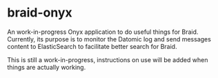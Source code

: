# braid-onyx

An work-in-progress Onyx application to do useful things for Braid.
Currently, its purpose is to monitor the Datomic log and send messages content to ElasticSearch to facilitate better search for Braid.

This is still a work-in-progress, instructions on use will be added when things are actually working.
